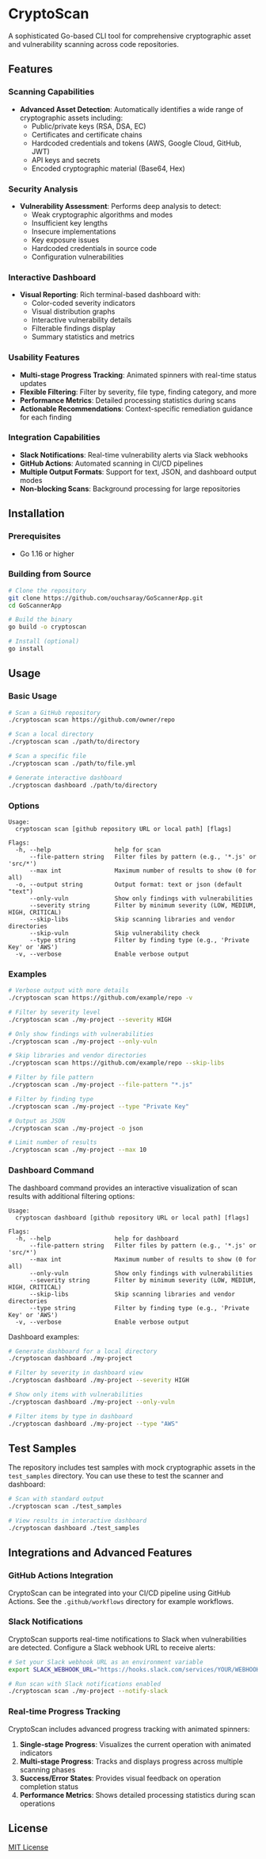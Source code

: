 # CryptoScan

A sophisticated Go-based CLI tool for comprehensive cryptographic asset and vulnerability scanning across code repositories.

## Features

### Scanning Capabilities
- **Advanced Asset Detection**: Automatically identifies a wide range of cryptographic assets including:
  - Public/private keys (RSA, DSA, EC)
  - Certificates and certificate chains
  - Hardcoded credentials and tokens (AWS, Google Cloud, GitHub, JWT)
  - API keys and secrets
  - Encoded cryptographic material (Base64, Hex)

### Security Analysis
- **Vulnerability Assessment**: Performs deep analysis to detect:
  - Weak cryptographic algorithms and modes
  - Insufficient key lengths
  - Insecure implementations
  - Key exposure issues
  - Hardcoded credentials in source code
  - Configuration vulnerabilities

### Interactive Dashboard
- **Visual Reporting**: Rich terminal-based dashboard with:
  - Color-coded severity indicators
  - Visual distribution graphs
  - Interactive vulnerability details
  - Filterable findings display
  - Summary statistics and metrics

### Usability Features
- **Multi-stage Progress Tracking**: Animated spinners with real-time status updates
- **Flexible Filtering**: Filter by severity, file type, finding category, and more
- **Performance Metrics**: Detailed processing statistics during scans
- **Actionable Recommendations**: Context-specific remediation guidance for each finding

### Integration Capabilities
- **Slack Notifications**: Real-time vulnerability alerts via Slack webhooks
- **GitHub Actions**: Automated scanning in CI/CD pipelines
- **Multiple Output Formats**: Support for text, JSON, and dashboard output modes
- **Non-blocking Scans**: Background processing for large repositories

## Installation

### Prerequisites

- Go 1.16 or higher

### Building from Source

```bash
# Clone the repository
git clone https://github.com/ouchsaray/GoScannerApp.git
cd GoScannerApp

# Build the binary
go build -o cryptoscan

# Install (optional)
go install
```

## Usage

### Basic Usage

```bash
# Scan a GitHub repository
./cryptoscan scan https://github.com/owner/repo

# Scan a local directory
./cryptoscan scan ./path/to/directory

# Scan a specific file
./cryptoscan scan ./path/to/file.yml

# Generate interactive dashboard
./cryptoscan dashboard ./path/to/directory
```

### Options

```
Usage:
  cryptoscan scan [github repository URL or local path] [flags]

Flags:
  -h, --help                  help for scan
      --file-pattern string   Filter files by pattern (e.g., '*.js' or 'src/*')
      --max int               Maximum number of results to show (0 for all)
  -o, --output string         Output format: text or json (default "text")
      --only-vuln             Show only findings with vulnerabilities
      --severity string       Filter by minimum severity (LOW, MEDIUM, HIGH, CRITICAL)
      --skip-libs             Skip scanning libraries and vendor directories
      --skip-vuln             Skip vulnerability check
      --type string           Filter by finding type (e.g., 'Private Key' or 'AWS')
  -v, --verbose               Enable verbose output
```

### Examples

```bash
# Verbose output with more details
./cryptoscan scan https://github.com/example/repo -v

# Filter by severity level
./cryptoscan scan ./my-project --severity HIGH

# Only show findings with vulnerabilities
./cryptoscan scan ./my-project --only-vuln

# Skip libraries and vendor directories
./cryptoscan scan https://github.com/example/repo --skip-libs

# Filter by file pattern
./cryptoscan scan ./my-project --file-pattern "*.js"

# Filter by finding type
./cryptoscan scan ./my-project --type "Private Key"

# Output as JSON
./cryptoscan scan ./my-project -o json

# Limit number of results
./cryptoscan scan ./my-project --max 10
```

### Dashboard Command

The dashboard command provides an interactive visualization of scan results with additional filtering options:

```
Usage:
  cryptoscan dashboard [github repository URL or local path] [flags]

Flags:
  -h, --help                  help for dashboard
      --file-pattern string   Filter files by pattern (e.g., '*.js' or 'src/*')
      --max int               Maximum number of results to show (0 for all)
      --only-vuln             Show only findings with vulnerabilities
      --severity string       Filter by minimum severity (LOW, MEDIUM, HIGH, CRITICAL)
      --skip-libs             Skip scanning libraries and vendor directories
      --type string           Filter by finding type (e.g., 'Private Key' or 'AWS')
  -v, --verbose               Enable verbose output
```

Dashboard examples:

```bash
# Generate dashboard for a local directory
./cryptoscan dashboard ./my-project

# Filter by severity in dashboard view
./cryptoscan dashboard ./my-project --severity HIGH

# Show only items with vulnerabilities
./cryptoscan dashboard ./my-project --only-vuln

# Filter items by type in dashboard
./cryptoscan dashboard ./my-project --type "AWS"
```

## Test Samples

The repository includes test samples with mock cryptographic assets in the `test_samples` directory. You can use these to test the scanner and dashboard:

```bash
# Scan with standard output
./cryptoscan scan ./test_samples

# View results in interactive dashboard
./cryptoscan dashboard ./test_samples
```

## Integrations and Advanced Features

### GitHub Actions Integration

CryptoScan can be integrated into your CI/CD pipeline using GitHub Actions. See the `.github/workflows` directory for example workflows.

### Slack Notifications

CryptoScan supports real-time notifications to Slack when vulnerabilities are detected. Configure a Slack webhook URL to receive alerts:

```bash
# Set your Slack webhook URL as an environment variable
export SLACK_WEBHOOK_URL="https://hooks.slack.com/services/YOUR/WEBHOOK/URL"

# Run scan with Slack notifications enabled
./cryptoscan scan ./my-project --notify-slack
```

### Real-time Progress Tracking

CryptoScan includes advanced progress tracking with animated spinners:

1. **Single-stage Progress**: Visualizes the current operation with animated indicators
2. **Multi-stage Progress**: Tracks and displays progress across multiple scanning phases
3. **Success/Error States**: Provides visual feedback on operation completion status
4. **Performance Metrics**: Shows detailed processing statistics during scan operations

## License

[MIT License](LICENSE)